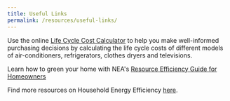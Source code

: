 ```yaml
---
title: Useful Links
permalink: /resources/useful-links/
---
```


Use the online [Life Cycle Cost Calculator](https://www.e2singapore.gov.sg/overview/households/households) to help you make well-informed purchasing decisions by calculating the life cycle costs of different models of air-conditioners, refrigerators, clothes dryers and televisions.

Learn how to green your home with NEA's [Resource Efficiency Guide for Homeowners](https://www.e2singapore.gov.sg/docs/default-source/default-document-library/Resources/Households/Guide.pdf)

Find more resources on Household Energy Efficiency [here](https://www.e2singapore.gov.sg/resources/resources/households-resources).
